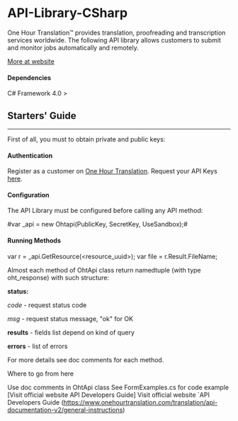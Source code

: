# API-Library-CSharp
One Hour Translation™ provides translation, proofreading and transcription services worldwide. The following API library allows customers to submit and monitor jobs automatically and remotely.

[More at website](https://www.onehourtranslation.com/translation/about-us>)

#### Dependencies
C# Framework 4.0 >

## Starters' Guide ##
---------------
First of all, you must to obtain private and public keys:
#### Authentication 
Register as a customer on [One Hour Translation](http://www.onehourtranslation.com/auth/register).
Request your API Keys [here](http://www.onehourtranslation.com/profile/apiKeys).

#### Configuration ####
The API Library must be configured before calling any API method:

  #var _api = new Ohtapi(PublicKey, SecretKey, UseSandbox);#

#### Running Methods ####

 var r = _api.GetResource(<resource_uuid>);
 var file = r.Result.FileName;

Almost each method of OhtApi class return namedtuple (with type oht_response) with such structure:

**status:**

*code* - request status code

*msg* - request status message, "ok" for OK

**results** - fields list depend on kind of query

**errors** - list of errors

For more details see doc comments for each method.


Where to go from here

Use doc comments in OhtApi class
See FormExamples.cs for code example
[Visit official website API Developers Guide] Visit official website `API Developers Guide (https://www.onehourtranslation.com/translation/api-documentation-v2/general-instructions)
